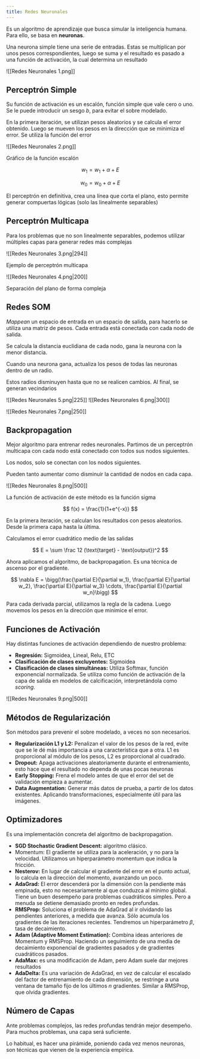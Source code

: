 ```yaml
---
title: Redes Neuronales
---
```


Es un algoritmo de aprendizaje que busca simular la inteligencia humana. Para ello, se basa en **neuronas**.

Una neurona simple tiene una serie de entradas. Estas se multiplican por unos pesos correspondientes, luego se suma y el resultado es pasado a una función de activación, la cual determina un resultado

![[Redes Neuronales 1.png]]

## Perceptrón Simple

Su función de activación es un escalón, función simple que vale cero o uno. Se le puede introducir un sesgo $b$, para evitar el sobre modelado.

En la primera iteración, se utilizan pesos aleatorios y se calcula el error obtenido. Luego se mueven los pesos en la dirección que se minimiza el error. Se utiliza la función del error

![[Redes Neuronales 2.png]]

Gráfico de la función escalón

$$
w_1 = w_1 + \alpha + E
$$

$$
w_0 = w_0 + \alpha + E
$$

El perceptrón en definitiva, crea una línea que corta el plano, esto permite generar compuertas lógicas (solo las linealmente separables)

## Perceptrón Multicapa

Para los problemas que no son linealmente separables, podemos utilizar múltiples capas para generar redes más complejas

![[Redes Neuronales 3.png|294]]

Ejemplo de perceptrón multicapa

![[Redes Neuronales 4.png|200]]

Separación del plano de forma compleja

## Redes SOM

*Mappean* un espacio de entrada en un espacio de salida, para hacerlo se utiliza una matriz de pesos. Cada entrada está conectada con cada nodo de salida.

Se calcula la distancia euclidiana de cada nodo, gana la neurona con la menor distancia.

Cuando una neurona gana, actualiza los pesos de todas las neuronas dentro de un radio.

Estos radios disminuyen hasta que no se realicen cambios. Al final, se generan vecindarios

![[Redes Neuronales 5.png|225]] ![[Redes Neuronales 6.png|300]]

![[Redes Neuronales 7.png|250]]

## Backpropagation

Mejor algoritmo para entrenar redes neuronales. Partimos de un perceptrón multicapa con cada nodo está conectado con todos sus nodos siguientes.

Los nodos, solo se conectan con los nodos siguientes.

Pueden tanto aumentar como disminuir la cantidad de nodos en cada capa.

![[Redes Neuronales 8.png|500]]

La función de activación de este método es la función sigma

$$
f(x) = \frac{1}{1+e^{-x}}
$$

En la primera iteración, se calculan los resultados con pesos aleatorios. Desde la primera capa hasta la última.

Calculamos el error cuadrático medio de las salidas

$$
E =  \sum \frac 12 (\text{target} - \text{output})^2
$$

Ahora aplicamos el algoritmo, de backpropagation. Es una técnica de ascenso por el gradiente.

$$
\nabla E = \bigg(\frac{\partial E}{\partial w_1}, \frac{\partial E}{\partial w_2}, \frac{\partial E}{\partial w_3} \cdots, \frac{\partial E}{\partial w_n}\bigg)
$$

Para cada derivada parcial, utilizamos la regla de la cadena. Luego movemos los pesos en la dirección que minimice el error.

## Funciones de Activación

Hay distintas funciones de activación dependiendo de nuestro problema:

- **Regresión:** Sigmoidea, Lineal, Relu, ETC
- **Clasificación de clases excluyentes:** Sigmoidea
- **Clasificación de clases simultáneas:** Utiliza Softmax, función exponencial normalizada. Se utiliza como función de activación de la capa de salida en modelos de calcificación, interpretándola como *scoring*.

![[Redes Neuronales 9.png|500]]

## Métodos de Regularización

Son métodos para prevenir el sobre modelado, a veces no son necesarios.

- **Regularización L1 y L2:** Penalizan el valor de los pesos de la red, evite que se le dé más importancia a una característica que a otra. L1 es proporcional al módulo de los pesos, L2 es proporcional al cuadrado.
- **Dropout:** Apaga activaciones aleatoriamente durante el entrenamiento, esto hace que el resultado no dependa de unas pocas neuronas
- **Early Stopping:** Frena el modelo antes de que el error del set de validación empieza a aumentar.
- **Data Augmentation:** Generar más datos de prueba, a partir de los datos existentes. Aplicando transformaciones, especialmente útil para las imágenes.

## Optimizadores

Es una implementación concreta del algoritmo de backpropagation.

- **SGD Stochastic Gradient Descent:** algoritmo clásico.
- Momentum: El gradiente se utiliza para la aceleración, y no para la velocidad. Utilizamos un hiperparámetro momentum que indica la fricción.
- **Nesterov:** En lugar de calcular el gradiente del error en el punto actual, lo calcula en la dirección del momento, avanzando un poco.
- **AdaGrad:** El error descenderá por la dimensión con la pendiente más empinada, esto no necesariamente al que conduzca al mínimo global. Tiene un buen desempeño para problemas cuadráticos simples. Pero a menuda se detiene demasiado pronto en redes profundas.
- **RMSProp:** Soluciona el problema de AdaGrad al ir olvidando las pendientes anteriores, a medida que avanza. Sólo acumula los gradientes de las iteraciones recientes. Tendremos un hiperparámetro $\beta$, tasa de decaimiento.
- **Adam (Adaptive Moment Estimation):** Combina ideas anteriores de Momentum y RMSProp. Haciendo un seguimiento de una media de decaimiento exponencial de gradientes pasados y de gradientes cuadráticos pasados.
- **AdaMax:** es una modificación de Adam, pero Adam suele dar mejores resultados
- **AdaDelta:** Es una variación de AdaGrad, en vez de calcular el escalado del factor de entrenamiento de cada dimensión, se restringe a una ventana de tamaño fijo de los últimos $n$ gradientes. Similar a RMSProp, que olvida gradientes.

## Número de Capas

Ante problemas complejos, las redes profundas tendrán mejor desempeño. Para muchos problemas, una capa será suficiente.

Lo habitual, es hacer una pirámide, poniendo cada vez menos neuronas, son técnicas que vienen de la experiencia empírica.
